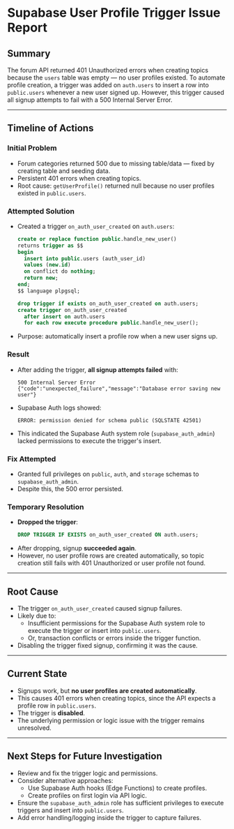 # Supabase User Profile Trigger Issue Report

## Summary

The forum API returned 401 Unauthorized errors when creating topics because the `users` table was empty — no user profiles existed. To automate profile creation, a trigger was added on `auth.users` to insert a row into `public.users` whenever a new user signed up. However, this trigger caused all signup attempts to fail with a 500 Internal Server Error.

---

## Timeline of Actions

### Initial Problem
- Forum categories returned 500 due to missing table/data — fixed by creating table and seeding data.
- Persistent 401 errors when creating topics.
- Root cause: `getUserProfile()` returned null because no user profiles existed in `public.users`.

### Attempted Solution
- Created a trigger `on_auth_user_created` on `auth.users`:
  ```sql
  create or replace function public.handle_new_user()
  returns trigger as $$
  begin
    insert into public.users (auth_user_id)
    values (new.id)
    on conflict do nothing;
    return new;
  end;
  $$ language plpgsql;

  drop trigger if exists on_auth_user_created on auth.users;
  create trigger on_auth_user_created
    after insert on auth.users
    for each row execute procedure public.handle_new_user();
  ```
- Purpose: automatically insert a profile row when a new user signs up.

### Result
- After adding the trigger, **all signup attempts failed** with:
  ```
  500 Internal Server Error
  {"code":"unexpected_failure","message":"Database error saving new user"}
  ```
- Supabase Auth logs showed:
  ```
  ERROR: permission denied for schema public (SQLSTATE 42501)
  ```
- This indicated the Supabase Auth system role (`supabase_auth_admin`) lacked permissions to execute the trigger's insert.

### Fix Attempted
- Granted full privileges on `public`, `auth`, and `storage` schemas to `supabase_auth_admin`.
- Despite this, the 500 error persisted.

### Temporary Resolution
- **Dropped the trigger**:
  ```sql
  DROP TRIGGER IF EXISTS on_auth_user_created ON auth.users;
  ```
- After dropping, signup **succeeded again**.
- However, no user profile rows are created automatically, so topic creation still fails with 401 Unauthorized or user profile not found.

---

## Root Cause

- The trigger `on_auth_user_created` caused signup failures.
- Likely due to:
  - Insufficient permissions for the Supabase Auth system role to execute the trigger or insert into `public.users`.
  - Or, transaction conflicts or errors inside the trigger function.
- Disabling the trigger fixed signup, confirming it was the cause.

---

## Current State

- Signups work, but **no user profiles are created automatically**.
- This causes 401 errors when creating topics, since the API expects a profile row in `public.users`.
- The trigger is **disabled**.
- The underlying permission or logic issue with the trigger remains unresolved.

---

## Next Steps for Future Investigation

- Review and fix the trigger logic and permissions.
- Consider alternative approaches:
  - Use Supabase Auth hooks (Edge Functions) to create profiles.
  - Create profiles on first login via API logic.
- Ensure the `supabase_auth_admin` role has sufficient privileges to execute triggers and insert into `public.users`.
- Add error handling/logging inside the trigger to capture failures.
